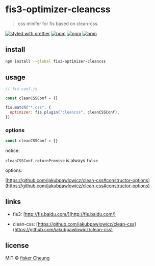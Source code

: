 # fis3-optimizer-cleancss

> css minifer for fis based on clean-css.

[![styled with prettier](https://img.shields.io/badge/styled_with-prettier-ff69b4.svg?style=flat-square)](https://github.com/prettier/prettier)
[![npm](https://img.shields.io/npm/v/fis3-optimizer-cleancss.svg?style=flat-square)](https://www.npmjs.com/package/fis3-optimizer-cleancss)
[![npm](https://img.shields.io/npm/dt/fis3-optimizer-cleancss.svg?style=flat-square)](https://www.npmjs.com/package/fis3-optimizer-cleancss)
[![npm](https://img.shields.io/npm/dm/fis3-optimizer-cleancss.svg?style=flat-square)](https://www.npmjs.com/package/fis3-optimizer-cleancss)

## install

```sh
npm install --global fis3-optimizer-cleancss
```

## usage

```js
// fis-conf.js

const cleanCSSConf = {}

fis.match("*.css", {
  optimizer: fis.plugin("cleancss", cleanCSSConf),
})
```

### options

```js
const cleanCSSConf = {}
```

notice:

`cleanCSSConf.returnPromise` is always `false`

options:

[https://github.com/jakubpawlowicz/clean-css#constructor-options](https://github.com/jakubpawlowicz/clean-css#constructor-options)

## links

- fis3: [http://fis.baidu.com/](http://fis.baidu.com/)

- clean-css: [https://github.com/jakubpawlowicz/clean-css](https://github.com/jakubpawlowicz/clean-css)

## license

MIT © [fisker Cheung](https://github.com/fisker)
